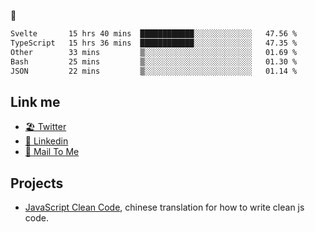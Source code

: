 🤔


<!--START_SECTION:waka-->

```txt
Svelte       15 hrs 40 mins  ████████████░░░░░░░░░░░░░   47.56 %
TypeScript   15 hrs 36 mins  ████████████░░░░░░░░░░░░░   47.35 %
Other        33 mins         ▒░░░░░░░░░░░░░░░░░░░░░░░░   01.69 %
Bash         25 mins         ▒░░░░░░░░░░░░░░░░░░░░░░░░   01.30 %
JSON         22 mins         ▒░░░░░░░░░░░░░░░░░░░░░░░░   01.14 %
```

<!--END_SECTION:waka-->

## Link me

- [🏖️ Twitter](https://twitter.com/yuetong3yu)
- [🧳 Linkedin](https://www.linkedin.com/in/yuetong3yu)
- [📧 Mail To Me](mailto:yuetong3yu@gmail.com)


## Projects 

- [JavaScript Clean Code](https://js-clean-code-cn.vercel.app/), chinese translation for how to write clean js code.
